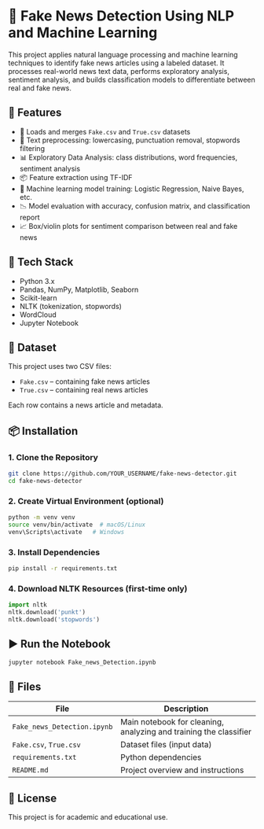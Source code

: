 # 📰 Fake News Detection Using NLP and Machine Learning

This project applies natural language processing and machine learning techniques to identify fake news articles using a labeled dataset. It processes real-world news text data, performs exploratory analysis, sentiment analysis, and builds classification models to differentiate between real and fake news.

## 🚀 Features

- 📁 Loads and merges `Fake.csv` and `True.csv` datasets
- 🧹 Text preprocessing: lowercasing, punctuation removal, stopwords filtering
- 📊 Exploratory Data Analysis: class distributions, word frequencies, sentiment analysis
- 📦 Feature extraction using TF-IDF
- 🧠 Machine learning model training: Logistic Regression, Naive Bayes, etc.
- 📉 Model evaluation with accuracy, confusion matrix, and classification report
- 📈 Box/violin plots for sentiment comparison between real and fake news

## 🧰 Tech Stack

- Python 3.x
- Pandas, NumPy, Matplotlib, Seaborn
- Scikit-learn
- NLTK (tokenization, stopwords)
- WordCloud
- Jupyter Notebook

## 📁 Dataset

This project uses two CSV files:
- `Fake.csv` – containing fake news articles
- `True.csv` – containing real news articles

Each row contains a news article and metadata.

## 📦 Installation

### 1. Clone the Repository

```bash
git clone https://github.com/YOUR_USERNAME/fake-news-detector.git
cd fake-news-detector
```

### 2. Create Virtual Environment (optional)

```bash
python -m venv venv
source venv/bin/activate  # macOS/Linux
venv\Scripts\activate   # Windows
```

### 3. Install Dependencies

```bash
pip install -r requirements.txt
```

### 4. Download NLTK Resources (first-time only)

```python
import nltk
nltk.download('punkt')
nltk.download('stopwords')
```

## ▶️ Run the Notebook

```bash
jupyter notebook Fake_news_Detection.ipynb
```

## 📁 Files

| File                        | Description |
|-----------------------------|-------------|
| `Fake_news_Detection.ipynb` | Main notebook for cleaning, analyzing and training the classifier |
| `Fake.csv`, `True.csv`      | Dataset files (input data) |
| `requirements.txt`          | Python dependencies |
| `README.md`                 | Project overview and instructions |

## 📃 License

This project is for academic and educational use.